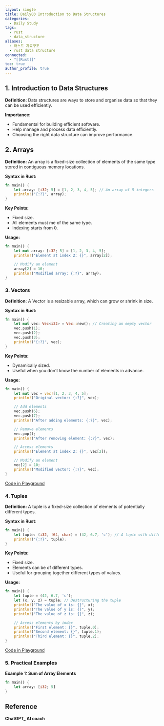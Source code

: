 ```yaml
---
layout: single
title: Daily03 Introduction to Data Structures
categories:
  - Daily Study
tags:
  - rust
  - data_structure
aliases:
  - 러스트 자료구조
  - rust data structure
connected:
  - "[[Rust]]"
toc: true
author_profile: true
---
```

## 1. Introduction to Data Structures
**Definition:** Data structures are ways to store and organise data so that they can be used efficiently.

**Importance:**
- Fundamental for building efficient software.
- Help manage and process data efficiently.
- Choosing the right data structure can improve performance.

## 2. Arrays
**Definition:** An array is a fixed-size collection of elements of the same type stored in contiguous memory locations.

**Syntax in Rust:**
```rust
fn main() {
	let array: [i32; 5] = [1, 2, 3, 4, 5]; // An array of 5 integers
	println!("{:?}", array);
}
```

**Key Points:**
- Fixed size.
- All elements must me of the same type.
- Indexing starts from 0.

**Usage:**
```rust
fn main() {
	let mut array: [i32; 5] = [1, 2, 3, 4, 5];
	println!("Element at index 2: {}", array[2]);

	// Modify an element
	array[2] = 10;
	println!("Modified array: {:?}", array);
}
```

### 3. Vectors
**Definition:** A Vector is a resizable array, which can grow or shrink in size.

**Syntax in Rust:**
```rust
fn main() {
	let mut vec: Vec<i32> = Vec::new(); // Creating an empty vector
	vec.push(1);
	vec.push(2);
	vec.push(3);
	println!("{:?}", vec);
}
```
**Key Points:**
- Dynamically sized.
- Useful when you don't know the number of elements in advance.

**Usage:** 
```rust
fn main() {
	let mut vec = vec![1, 2, 3, 4, 5];
	println!("Original vector: {:?}", vec);

	// Add elements
	vec.push(6);
	vec.push(7);
	println!("After adding elements: {:?}", vec);

	// Remove elements
	vec.pop();
	println!("After removing element: {:?}", vec);

	// Access elements
	println!("Element at index 2: {}", vec[2]);

	// Modify an element
	vec[2] = 10;
	println!("Modified vector: {:?}", vec);
}
```
[Code in Playground](https://play.rust-lang.org/?version=stable&mode=debug&edition=2021&gist=f710f4db23bea230785ee2182380490f)

### 4. Tuples

**Definition:** A tuple is a fixed-size collection of elements of potentially different types.

**Syntax in Rust**:
```rust
fn main() {
	let tuple: (i32, f64, char) = (42, 6.7, 'c'); // A tuple with different types
	println!("{:?}", tuple);
}
```

**Key Points:**
- Fixed size.
- Elements can be of different types.
- Useful for grouping together different types of values.

**Usage:**
```rust
fn main() {
	let tuple = (42, 6.7, 'c');
	let (x, y, z) = tuple; // Destructuring the tuple
	println!("The value of x is: {}", x);
	println!("The value of y is: {}", y);
	println!("The value of z is: {}", z);

	// Access elements by index
	println!("First element: {}", tuple.0);
	println!("Second element: {}", tuple.1);
	println!("Third element: {}", tuple.2);
}
```
[Code in Playground](https://play.rust-lang.org/?version=stable&mode=debug&edition=2021&gist=8c97efbc4e58e034c70877a9bde5c051)

### 5. Practical Examples
**Example 1: Sum of  Array Elements**
```rust
fn main() {
	let array: [i32; 5]
}
```





## Reference
**ChatGPT_ AI coach**
